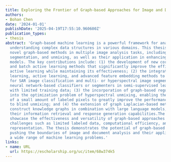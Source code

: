 ```yaml
---
title: Exploring the Frontier of Graph-based Approaches for Image and Document Analysis
authors:
- Bohan Chen
date: '2024-01-01'
publishDate: '2025-04-19T17:55:10.960600Z'
publication_types:
- thesis
abstract: 'Graph-based machine learning is a powerful framework for analyzing and
  understanding complex data structures in various domains. This thesis introduces
  novel graph-based methods in multiple image analysis tasks, including classification,
  segmentation, and unmixing, as well as their application in enhancing large language
  models. The key contributions include: (1) the development of new core-set selection
  and batch active learning methods that significantly improve the efficiency of graph-based
  active learning while maintaining its effectiveness; (2) the integration of graph
  learning, active learning, and advanced feature embedding methods to construct pipelines
  for SAR image classification and multi- or hyperspectral image segmentation, outperforming
  neural network-based classifiers or segmenters in semi-supervised learning tasks
  with limited training data; (3) the incorporation of graph-based regularization
  into the optimization problem of hyperspectral unmixing, enabling the utilization
  of a small amount of labeled pixels to greatly improve the performance compared
  to blind unmixing; and (4) the extension of graph Laplacian-based methods to automatically
  construct knowledge graphs in combination with large language models, enhancing
  their information retrieval and response generation capabilities.The proposed methods
  showcase the effectiveness and versatility of graph-based approaches in addressing
  challenges such as limited labeled data, computational efficiency, and knowledge
  representation. The thesis demonstrates the potential of graph-based methods in
  pushing the boundaries of image and document analysis and their applicability in
  a wide range of machine learning problems.'
links:
- name: URL
  url: https://escholarship.org/uc/item/68w374k5
---
```

